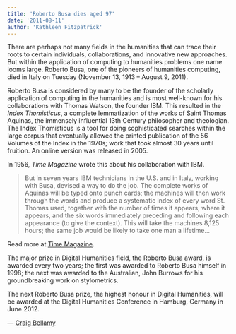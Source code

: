 ```yaml
---
title: 'Roberto Busa dies aged 97'
date: '2011-08-11'
author: 'Kathleen Fitzpatrick'
---
```

There are perhaps not many fields in the humanities that can trace their roots to certain individuals, collaborations, and innovative new approaches. But within the application of computing to humanities problems one name looms large. Roberto Busa, one of the pioneers of humanities computing, died in Italy on Tuesday (November 13, 1913 – August 9, 2011).

Roberto Busa is considered by many to be the founder of the scholarly application of computing in the humanities and is most well-known for his collaborations with Thomas Watson, the founder IBM. This resulted in the *Index Thomisticus*, a complete lemmatization of the works of Saint Thomas Aquinas, the immensely influential 13th Century philosopher and theologian. The Index Thomisticus is a tool for doing sophisticated searches within the large corpus that eventually allowed the printed publication of the 56 Volumes of the Index in the 1970s; work that took almost 30 years until fruition. An online version was released in 2005.

In 1956, *Time Magazine* wrote this about his collaboration with IBM.

> But in seven years IBM technicians in the U.S. and in Italy, working with Busa, devised a way to do the job. The complete works of Aquinas will be typed onto punch cards; the machines will then work through the words and produce a systematic index of every word St. Thomas used, together with the number of times it appears, where it appears, and the six words immediately preceding and following each appearance (to give the context). This will take the machines 8,125 hours; the same job would be likely to take one man a lifetime…

Read more at [Time Magazine](http://www.time.com/time/magazine/article/0,9171,867529,00.html#ixzz1Ug8KDNnn).

The major prize in Digital Humanities field, the Roberto Busa award, is awarded every two years; the first was awarded to Roberto Busa himself in 1998; the next was awarded to the Australian, John Burrows for his groundbreaking work on stylometrics.

The next Roberto Busa prize, the highest honour in Digital Humanities, will be awarded at the Digital Humanities Conference in Hamburg, Germany in June 2012.

— [Craig Bellamy](http://www.craigbellamy.net/2011/08/11/roberto-busa-dies-aged-98/)